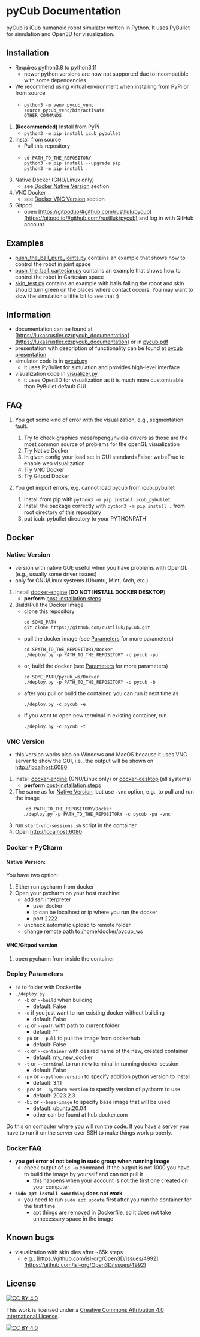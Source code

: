 # pyCub Documentation
pyCub is iCub humanoid robot simulator written in Python. It uses PyBullet for simulation and Open3D for visualization.

## Installation  
- Requires python3.8 to python3.11
  - newer python versions are now not supported due to incompatible with some dependencies 
- We recommend using virtual environment when installing from PyPi or from source
  - ```
    python3 -m venv pycub_venc
    source pycub_venc/bin/activate
    OTHER_COMMANDS
    ```
1. **(Recommended)** Install from PyPi
    - ```python3 -m pip install icub_pybullet```
2. Install from source  
    - Pull this repository  
    - ```
      cd PATH_TO_THE_REPOSITORY
      python3 -m pip install --upgrade pip
      python3 -m pip install .
      ```
3. Native Docker (GNU/Linux only)
   - see [Docker Native Version](#native-version) section
4. VNC Docker 
    - see [Docker VNC Version](#vnc-version) section
5. Gitpod
    - open [https://gitpod.io/#github.com/rustlluk/pycub](https://gitpod.io/#github.com/rustlluk/pycub) 
      and log in with GitHub account

## Examples
- [push_the_ball_pure_joints.py](https://github.com/rustlluk/pycub/blob/master/icub_pybullet/examples/push_the_ball_pure_joints.py) contains an example that
  shows how to control the robot in joint space
- [push_the_ball_cartesian.py](https://github.com/rustlluk/pycub/blob/master/icub_pybullet/examples/push_the_ball_cartesian.py) contains an example that
  shows how to control the robot in Cartesian space
- [skin_test.py](https://github.com/rustlluk/pycub/blob/master/icub_pybullet/examples/skin_test.py) contains an example with balls falling the robot and skin 
  should turn green on the places where contact occurs. You may want to slow the simulation a little bit to see that :)

## Information
- documentation can be found at [https://lukasrustler.cz/pycub_documentation](https://lukasrustler.cz/pycub_documentation) or in [pycub.pdf](https://lukasrustler.cz/pycub_documentation/pycub.pdf)
- presentation with description of functionality can be found at [pycub presentation](https://lukasrustler.cz/pycub_documentation/pycub_presentation.pdf)
- simulator code is in [pycub.py](https://github.com/rustlluk/pycub/blob/master/icub_pybullet/pycub.py)
  - it uses PyBullet for simulation and provides high-level interface
- visualization code in [visualizer.py](https://github.com/rustlluk/pycub/blob/master/icub_pybullet/visualizer.py)
  - it uses Open3D for visualization as it is much more customizable than PyBullet default GUI

## FAQ

1. You get some kind of error with the visualization, e.g., segmentation fault. 

   1. Try to check graphics mesa/opengl/nvidia drivers as those are the most common source of problems for the openGL visualization
   2. Try Native Docker
   3. In given config your load set in GUI standard=False; web=True to enable web visualization
   4. Try VNC Docker
   5. Try Gitpod Docker

2. You get import errors, e.g. cannot load pycub from icub_pybullet
   1. Install from pip with `python3 -m pip install icub_pybullet`
   2. Install the package correctly with `python3 -m pip install .` from root directory of this repository
   3. put icub_pybullet directory to your PYTHONPATH

## Docker
### Native Version
  - version with native GUI; useful when you have problems with OpenGL (e.g., usually some driver issues)
  - only for GNU/Linux systems (Ubuntu, Mint, Arch, etc.)
1. install [docker-engine](https://docs.docker.com/engine/install/ubuntu/)
    (**DO NOT INSTALL DOCKER DESKTOP**)
    - **perform** [post-installation steps](https://docs.docker.com/engine/install/linux-postinstall/)
2. Build/Pull the Docker Image
    - clone this repository
        ```
        cd SOME_PATH
        git clone https://github.com/rustlluk/pyCub.git
       ```
    - pull the docker image (see [Parameters](#deploy-parameters) for more parameters)  
        ```
        cd SPATH_TO_THE_REPOSITORY/Docker
        ./deploy.py -p PATH_TO_THE_REPOSITORY -c pycub -pu
        ```
    - or, build the docker (see [Parameters](#deploy-parameters) for more parameters)  
        ```
        cd SOME_PATH/pycub_ws/Docker
        ./deploy.py -p PATH_TO_THE_REPOSITORY -c pycub -b 
        ```
    - after you pull or build the container, you can run it next time as 
        ```
        ./deploy.py -c pycub -e
        ```
    - if you want to open new terminal in existing container, run
        ```
        ./deploy.py -c pycub -t
        ```

### VNC Version
  - this version works also on Windows and MacOS because it uses VNC server to show the GUI, i.e., the output will be 
    shown on [http://localhost:6080](http://localhost:6080)
1. Install [docker-engine](https://docs.docker.com/engine/install/ubuntu/) (GNU/Linux only) or 
   [docker-desktop](https://docs.docker.com/desktop/) (all systems)
   - **perform** [post-installation steps](https://docs.docker.com/engine/install/linux-postinstall/)
2. The same as for [Native Version](#native-version), but use  `-vnc` option, e.g., to pull and run the image
     ```
         cd PATH_TO_THE_REPOSITORY/Docker
        ./deploy.py -p PATH_TO_THE_REPOSITORY -c pycub -pu -vnc
     ```
3. run `start-vnc-sessions.sh` script in the container
4. Open [http://localhost:6080](http://localhost:6080)

### Docker + PyCharm
#### Native Version:
You have two option:
1. Either run pycharm from docker
2. Open your pycharm on your host machine:
   - add ssh interpreter
     - user docker
     - ip can be localhost or ip where you run the docker
     - port 2222
   - uncheck automatic upload to remote folder
   - change remote path to /home/docker/pycub_ws  
#### VNC/Gitpod version
1. open pycharm from inside the container

### Deploy Parameters
  - `cd` to folder with Dockerfile
  - `./deploy.py`
    - `-b` or `--build` when building
      - default: False
    - `-e` if you just want to run existing docker without building
      - default: False
    - `-p` or `--path` with path to current folder
      - default: ""
    - `-pu` or `--pull` to pull the image from dockerhub
      - default: False
    - `-c` or `--container` with desired name of the new, created container
      - default: my_new_docker
    - `-t` or `--terminal` to run new terminal in running docker session
      - default: False
    - `-pv` or `--python-version` to specify addition python version to install
      - default: 3.11
    - `-pcv` or `--pycharm-version` to specify version of pycharm to use
      - default: 2023.2.3
    - `-bi` or `--base-image` to specify base image that will be used
      - default: ubuntu:20.04
      - other can be found at hub.docker.com
    
  Do this on computer where you will run the code. If you have a server
  you have to run it on the server over SSH to make things work
  properly.

### Docker FAQ
  - **you get error of not being in sudo group when running image**
    - check output of `id -u` command. If the output is not 1000 you have to build the image
      by yourself and can not pull it
      - this happens when your account is not the first one created on your computer
  - **`sudo apt install something` does not work**
    - you need to run `sudo apt update` first after you run the container for the first time
      - apt things are removed in Dockerfile, so it does not take unnecessary space in the image

## Known bugs
- visualization with skin dies after ~65k steps
  - e.g., [https://github.com/isl-org/Open3D/issues/4992](https://github.com/isl-org/Open3D/issues/4992) 

## License

[![CC BY 4.0][cc-by-shield]][cc-by]

This work is licensed under a
[Creative Commons Attribution 4.0 International License][cc-by].

[![CC BY 4.0][cc-by-image]][cc-by]

[cc-by]: http://creativecommons.org/licenses/by/4.0/
[cc-by-image]: https://i.creativecommons.org/l/by/4.0/88x31.png
[cc-by-shield]: https://img.shields.io/badge/License-CC%20BY%204.0-lightgrey.svg